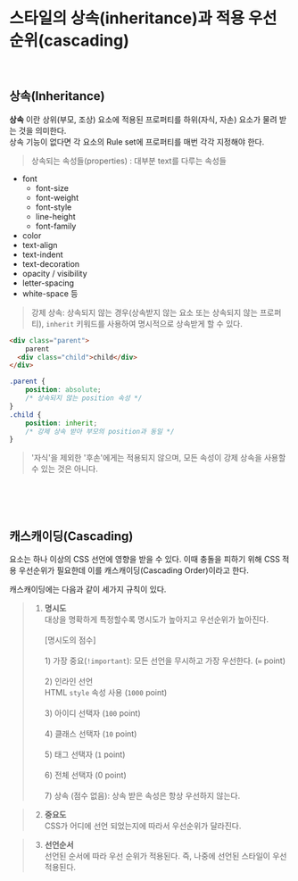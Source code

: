 # 스타일의 상속(inheritance)과 적용 우선 순위(cascading)
<br>

## 상속(Inheritance)

__상속__ 이란 상위(부모, 조상) 요소에 적용된 프로퍼티를 하위(자식, 자손) 요소가 물려 받는 것을 의미한다.<br> 상속 기능이 없다면 각 요소의 Rule set에 프로퍼티를 매번 각각 지정해야 한다.

> 상속되는 속성들(properties)
: 대부분 text를 다루는 속성들
- font
  - font-size
  - font-weight
  - font-style
  - line-height
  - font-family
- color
- text-align
- text-indent
- text-decoration
- opacity / visibility
- letter-spacing
- white-space 등
    
> 강제 상속: 상속되지 않는 경우(상속받지 않는 요소 또는 상속되지 않는 프로퍼티), `inherit` 키워드를 사용하여 명시적으로 상속받게 할 수 있다.<br>


```html
<div class="parent">
    parent
  <div class="child">child</div>
</div>
```
```css
.parent {
    position: absolute;
    /* 상속되지 않는 position 속성 */
}
.child {
    position: inherit;
    /* 강제 상속 받아 부모의 position과 동일 */
}
```
> '자식'을 제외한 '후손'에게는 적용되지 않으며, 모든 속성이 강제 상속을 사용할 수 있는 것은 아니다.

<br>
<br>
<br>

## 캐스캐이딩(Cascading)

요소는 하나 이상의 CSS 선언에 영향을 받을 수 있다. 이때 충돌을 피하기 위해 CSS 적용 우선순위가 필요한데 이를 캐스캐이딩(Cascading Order)이라고 한다.

캐스캐이딩에는 다음과 같이 세가지 규칙이 있다.
> 1. __명시도__
<br>대상을 명확하게 특정할수록 명시도가 높아지고 우선순위가 높아진다.
<br><br>[명시도의 점수]<br><br>1&rpar; 가장 중요(<code>!important</code>): 모든 선언을 무시하고 가장 우선한다. (`∞` point)<br><br>
2&rpar; 인라인 선언 
<Br>HTML <code>style</code> 속성 사용 (`1000` point)
<br><br>
3&rpar; 아이디 선택자 (`100` point)
<br><br>
4&rpar; 클래스 선택자 (`10` point)
<br><br>
5&rpar; 태그 선택자 (`1` point)
<br><br>
6&rpar; 전체 선택자 (0 point)
<br><br>
7&rpar; 상속 (점수 없음): 상속 받은 속성은 항상 우선하지 않는다.



> 2. __중요도__
<br>CSS가 어디에 선언 되었는지에 따라서 우선순위가 달라진다.

> 3. __선언순서__
<br>선언된 순서에 따라 우선 순위가 적용된다. 즉, 나중에 선언된 스타일이 우선 적용된다.

